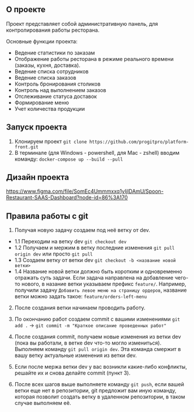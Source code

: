 ## О проекте

Проект представляет собой административную панель, для контролирования работы ресторана.

Основные функции проекта:
 - Ведение статистики по заказам
 - Отображение работы ресторана в режиме реального времени (заказы, кухня, доставка).
 - Ведение списка сотрудников
 - Ведение списка заказов
 - Контроль бронирования столиков
 - Контроль над выполнением заказов
 - Отслеживание статуса доставок
 - Формирование меню
 - Учет количества продукции


## Запуск проекта

1. Клонируем проект ```git clone https://github.com/progitpro/platform-front.git```
2. В терминале (для Windows - powershell, для Mac - zshell) вводим команду:
   ```docker-compose up --build --pull```

## Дизайн проекта

https://www.figma.com/file/SomEc4Ummmxxq1yIjIDAmU/Spoon-Restaurant-SAAS-Dashboard?node-id=86%3A170

## Правила работы с git

1. Получая новую задачу создаем под неё ветку от dev.
  - 1.1 Переходим на ветку dev ```git checkout dev```
  - 1.2 Получаем и мержим в ветку последние изменения ```git pull origin dev``` или просто ```git pull```
  - 1.3 Создаем ветку от ветки dev ```git checkout -b <название новой ветки>```
  - 1.4 Название новой ветки должно быть коротким и одновременно отражать суть задачи. Если задача направлена на добавление чего-то нового, в назание ветки указываем префикс ```feature/```. Например, получили задачу ```Добавить левое меню на страницу ордеров```, название ветки можно задать такое: ```feature/orders-left-menu```

2. После создания ветки начинаем проводить работу.

3. По окончанию работ создаем commit с вашими изменениями ```git add .``` -> ```git commit -m "Краткое описание проведенных работ"```

4. После создания commit, получаем новые изменения из ветки dev (пока вы работали, в ветке dev что-то могло измениться). Выполняем команду ```git pull origin dev```. Эта команда смержит в вашу ветку актуальные изменения из ветки dev.

5. Если после мержа ветки dev у вас возникли какие-либо конфликты, решайте их и снова делайте commit (пункт 3).

6. После всех шагов выше выполняете команду ```git push```, если вашей ветки еще нет в репозитории, git предложит вам иную команду, которая позволит создать ветку в удаленном репозитории, в таком случае выполняем её.
  

